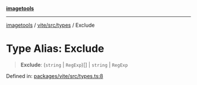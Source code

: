 [**imagetools**](../../../../README.md)

***

[imagetools](../../../../modules.md) / [vite/src/types](../README.md) / Exclude

# Type Alias: Exclude

> **Exclude**: (`string` \| `RegExp`)[] \| `string` \| `RegExp`

Defined in: [packages/vite/src/types.ts:8](https://github.com/JonasKruckenberg/imagetools/blob/87fff79acddac50a50f7aee7c6a68a0623fbc68f/packages/vite/src/types.ts#L8)
